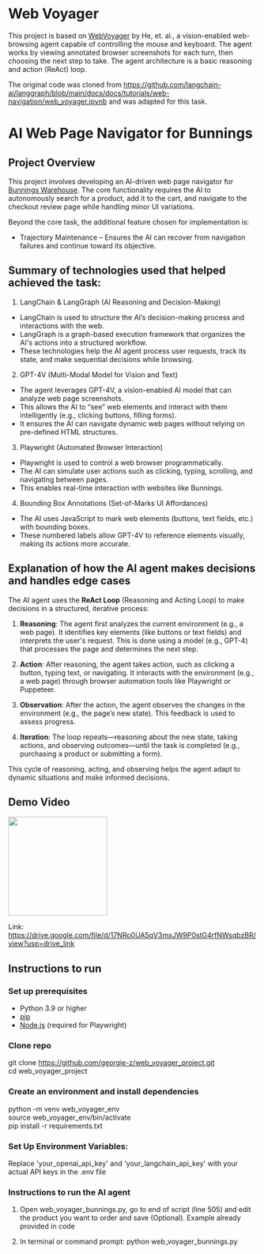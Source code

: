 # Web Voyager

This project is based on [WebVoyager](https://arxiv.org/abs/2401.13919) by He, et. al., a vision-enabled web-browsing agent capable of controlling the mouse and keyboard. The agent works by viewing annotated browser screenshots for each turn, then choosing the next step to take. The agent architecture is a basic reasoning and action (ReAct) loop.

The original code was cloned from https://github.com/langchain-ai/langgraph/blob/main/docs/docs/tutorials/web-navigation/web_voyager.ipynb and was adapted for this task.

# AI Web Page Navigator for Bunnings

## Project Overview

This project involves developing an AI-driven web page navigator for [Bunnings Warehouse](http://Bunnings.com.au). The core functionality requires the AI to autonomously search for a product, add it to the cart, and navigate to the checkout review page while handling minor UI variations.  

Beyond the core task, the additional feature chosen for implementation is:
* Trajectory Maintenance – Ensures the AI can recover from navigation failures and continue toward its objective.

## Summary of technologies used that helped achieved the task:

1. LangChain & LangGraph (AI Reasoning and Decision-Making)
- LangChain is used to structure the AI’s decision-making process and interactions with the web.
- LangGraph is a graph-based execution framework that organizes the AI's actions into a structured workflow.
- These technologies help the AI agent process user requests, track its state, and make sequential decisions while browsing.

2. GPT-4V (Multi-Modal Model for Vision and Text)
- The agent leverages GPT-4V, a vision-enabled AI model that can analyze web page screenshots.
- This allows the AI to “see” web elements and interact with them intelligently (e.g., clicking buttons, filling forms).
- It ensures the AI can navigate dynamic web pages without relying on pre-defined HTML structures.

3. Playwright (Automated Browser Interaction)
- Playwright is used to control a web browser programmatically.
- The AI can simulate user actions such as clicking, typing, scrolling, and navigating between pages.
- This enables real-time interaction with websites like Bunnings.

4. Bounding Box Annotations (Set-of-Marks UI Affordances)
- The AI uses JavaScript to mark web elements (buttons, text fields, etc.) with bounding boxes.
- These numbered labels allow GPT-4V to reference elements visually, making its actions more accurate.

##  Explanation of how the AI agent makes decisions and handles edge cases

The AI agent uses the **ReAct Loop** (Reasoning and Acting Loop) to make decisions in a structured, iterative process:

1. **Reasoning**: The agent first analyzes the current environment (e.g., a web page). It identifies key elements (like buttons or text fields) and interprets the user's request. This is done using a model (e.g., GPT-4) that processes the page and determines the next step.

2. **Action**: After reasoning, the agent takes action, such as clicking a button, typing text, or navigating. It interacts with the environment (e.g., a web page) through browser automation tools like Playwright or Puppeteer.

3. **Observation**: After the action, the agent observes the changes in the environment (e.g., the page’s new state). This feedback is used to assess progress.

4. **Iteration**: The loop repeats—reasoning about the new state, taking actions, and observing outcomes—until the task is completed (e.g., purchasing a product or submitting a form).

This cycle of reasoning, acting, and observing helps the agent adapt to dynamic situations and make informed decisions.

## Demo Video
[<img src="https://github.com/georgie-z/web_voyager_project/blob/main/Agent%20Demo.mp4" width="200">](https://github.com/georgie-z/web_voyager_project/issues/1)

Link: https://drive.google.com/file/d/17NRo0UA5qV3mxJW9P0stG4rfNWsqbzBR/view?usp=drive_link

## Instructions to run

### Set up prerequisites

- Python 3.9 or higher
- [pip](https://pip.pypa.io/en/stable/installation/)
- [Node.js](https://nodejs.org/) (required for Playwright)

### Clone repo
git clone https://github.com/georgie-z/web_voyager_project.git  
cd web_voyager_project

### Create an environment and install dependencies

python -m venv web_voyager_env  
source web_voyager_env/bin/activate  
pip install -r requirements.txt  

### Set Up Environment Variables:
Replace 'your_openai_api_key' and 'your_langchain_api_key' with your actual API keys in the .env file

### Instructions to run the AI agent

1. Open web_voyager_bunnings.py, go to end of script (line 505) and edit the product you want to order and save (Optional). Example already provided in code 

2. In terminal or command prompt:
python web_voyager_bunnings.py



  




